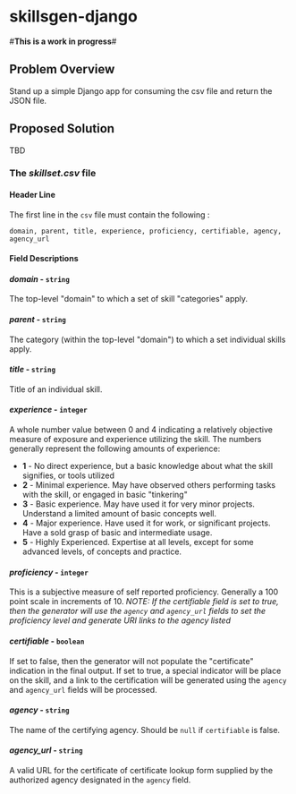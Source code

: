 # skillsgen-django


#**This is a work in progress**#

## Problem Overview
Stand up a simple Django app for consuming the csv file and return the JSON file.

## Proposed Solution
TBD

### The *skillset.csv* file
#### Header Line
The first line in the `csv` file must contain the following :

```domain, parent, title, experience, proficiency, certifiable, agency, agency_url```

#### Field Descriptions

#### *domain* - `string`
The top-level "domain" to which a set of skill "categories" apply.

#### *parent* - `string`
The category (within the top-level "domain") to which a set individual skills apply.

#### *title* - `string`
Title of an individual skill.

#### *experience* - `integer`
A whole number value between 0 and 4 indicating a relatively objective measure of exposure and experience utilizing the skill.  The numbers generally represent the following amounts of experience:

- **1** - No direct experience, but a basic knowledge about what the skill signifies, or tools utilized
- **2** - Minimal experience. May have observed others performing tasks with the skill, or engaged in basic "tinkering"
- **3** - Basic experience.  May have used it for very minor projects.  Understand a limited amount of basic concepts well.
- **4** - Major experience.  Have used it for work, or significant projects.  Have a sold grasp of basic and intermediate usage.
- **5** - Highly Experienced.  Expertise at all levels, except for some advanced levels, of concepts and practice.

#### *proficiency* - `integer`
This is a subjective measure of self reported proficiency.  Generally a 100 point scale in increments of 10.  *NOTE: If the certifiable field is set to true, then the generator will use the `agency` and `agency_url` fields to set the proficiency level and generate URI links to the agency listed*

#### *certifiable* - `boolean`
If set to false, then the generator will not populate the "certificate" indication in the final output.  If set to true, a special indicator will be place on the skill, and a link to the certification will be generated using the `agency` and `agency_url` fields will be processed.

#### *agency* - `string`
The name of the certifying agency.  Should be `null` if `certifiable` is false.

#### *agency_url* - `string`
A valid URL for the certificate of certificate lookup form supplied by the authorized agency designated in the `agency` field.
